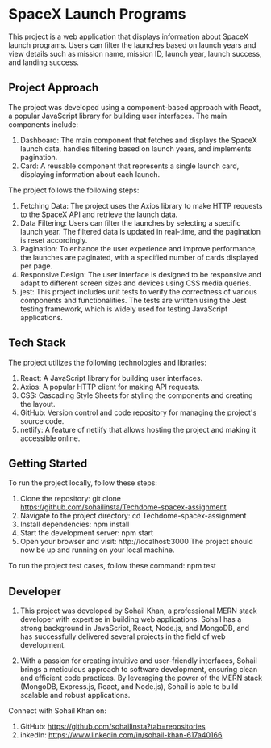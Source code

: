 # SpaceX Launch Programs

This project is a web application that displays information about SpaceX launch programs. Users can filter the launches based on launch years and view details such as mission name, mission ID, launch year, launch success, and landing success.

## Project Approach

The project was developed using a component-based approach with React, a popular JavaScript library for building user interfaces. The main components include:

1. Dashboard: The main component that fetches and displays the SpaceX launch data, handles filtering based on launch years, and implements pagination.
2. Card: A reusable component that represents a single launch card, displaying information about each launch.

The project follows the following steps:

1. Fetching Data: The project uses the Axios library to make HTTP requests to the SpaceX API and retrieve the launch data.
2. Data Filtering: Users can filter the launches by selecting a specific launch year. The filtered data is updated in real-time, and the pagination is reset accordingly.
3. Pagination: To enhance the user experience and improve performance, the launches are paginated, with a specified number of cards displayed per page.
4. Responsive Design: The user interface is designed to be responsive and adapt to different screen sizes and devices using CSS media queries.
5. jest: This project includes unit tests to verify the correctness of various components and functionalities. The tests are written using the Jest testing framework, which is widely used for testing JavaScript applications.

## Tech Stack

The project utilizes the following technologies and libraries:

1. React: A JavaScript library for building user interfaces.
2. Axios: A popular HTTP client for making API requests.
3. CSS: Cascading Style Sheets for styling the components and creating the layout.
4. GitHub: Version control and code repository for managing the project's source code.
5. netlify: A feature of netlify that allows hosting the project and making it accessible online.

## Getting Started

To run the project locally, follow these steps:

1. Clone the repository: git clone https://github.com/sohailinsta/Techdome-spacex-assignment
2. Navigate to the project directory: cd Techdome-spacex-assignment
3. Install dependencies: npm install
4. Start the development server: npm start
5. Open your browser and visit: http://localhost:3000
The project should now be up and running on your local machine.

To run the project test cases, follow these command:
npm test

## Developer

1. This project was developed by Sohail Khan, a professional MERN stack developer with expertise in building web applications. Sohail has a strong background in JavaScript, React, Node.js, and MongoDB, and has successfully delivered several projects in the field of web development.

2. With a passion for creating intuitive and user-friendly interfaces, Sohail brings a meticulous approach to software development, ensuring clean and efficient code practices. By leveraging the power of the MERN stack (MongoDB, Express.js, React, and Node.js), Sohail is able to build scalable and robust applications.

Connect with Sohail Khan on:

1. GitHub: https://github.com/sohailinsta?tab=repositories
2. inkedIn: https://www.linkedin.com/in/sohail-khan-617a40166

